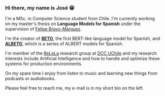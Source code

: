 ### Hi there, my name is José 😁

I'm a MSc. in Computer Science student from Chile. I'm currently working on my master's thesis on **Language Models for Spanish** under the supervision of [Felipe Bravo-Márquez](https://felipebravom.com/).

I'm the creator of [**BETO**](https://github.com/dccuchile/beto), the first BERT-like language model for Spanish, and [**ALBETO**](https://github.com/dccuchile/lightweight-spanish-language-models), which is a series of ALBERT models for Spanish.

I'm member of the [ReLeLa](https://relela.com/) research group at [DCC UChile](https://dcc.uchile.cl) and my research interests include Artificial Intelligence and how to handle and optimize these systems for production environments.

On my spare time I enjoy from listen to music and learning new things from podcasts or audiobooks.

Please feel free to reach me, my e-mail is in my short bio on the left.

<!--
**josecannete/josecannete** is a ✨ _special_ ✨ repository because its `README.md` (this file) appears on your GitHub profile.

Here are some ideas to get you started:

- 🔭 I’m currently working on ...
- 🌱 I’m currently learning ...
- 👯 I’m looking to collaborate on ...
- 🤔 I’m looking for help with ...
- 💬 Ask me about ...
- 📫 How to reach me: ...
- 😄 Pronouns: ...
- ⚡ Fun fact: ...
-->
